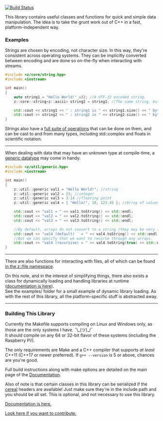 [![Build Status](https://travis-ci.com/ZacharyWesterman/libzed.svg?branch=master)](https://travis-ci.com/ZacharyWesterman/libzed)

This library contains useful classes and functions for quick and simple data manipulation. The idea is to take the grunt work out of C++ in a fast, platform-independent way.

### Examples

Strings are chosen by encoding, not character size. In this way, they're consistent across operating systems.
They can be implicitly converted between encoding and are done so on-the-fly when interacting with streams.
```c++
#include <z/core/string.hpp>
#include <iostream>

int main()
{
	auto string1 = "Hello World!"_u32; //A UTF-32 encoded string.
	z::core::string<z::ascii> string2 = string1; //The same string, but in ASCII.

	std::cout << string1 << " : string1 is " << string1.size() << " bytes." << std::endl;
	std::cout << string2 << " : string2 is " << string2.size() << " bytes." << std::endl;
}
```
Strings also have a [full suite of operations][strings] that can be done on them, and can be cast to and from many types, including std::complex and floats in scientific notation.

---

When dealing with data that may have an unknown type at compile-time, a [generic datatype][generics] may come in handy.
```c++
#include <z/util/generic.hpp>
#include <iostream>

int main()
{
	z::util::generic val1 = "Hello World!"; //string
	z::util::generic val2 = 23; //integer
	z::util::generic val3 = 3.14 //floating point
	z::util::generic val4 = { "Hello!", 10, 123.45 }; //Array of values of different types!

	std::cout << "val1 = " << val1.toString() << std::endl;
	std::cout << "val2 = " << val2.toString() << std::endl;
	std::cout << "val3 = " << val3.toString() << std::endl;

	//By default, arrays do not convert to a string (they may be very large!)
	std::cout << "val4 (default)   = " << val4.toString() << std::endl;
	//But we can specify that we want to recurse through any arrays.
	std::cout << "val4 (recursive) = " << val4.toString(true) << std::endl;
}
```
---

There are also functions for interacting with files, all of which can be found [in the z::file namespace][file].

On this note, and in the interest of simplifying things, there also exists a class for dynamically loading and handling libraries at runtime ([documentation is here][libraries]).</br>
See the examples/ folder for a small example of dynamic library loading.
As with the rest of this library, all the platform-specific stuff is abstracted away.

---

### Building This Library

Currently the Makefile supports compiling on Linux and Windows only, as those are the only systems I have. ¯\\\_(ツ)\_/¯<br>
It should compile on any 64 or 32-bit flavor of these systems (including the Raspberry Pi!).

The only requirements are Make and a C++ compiler that supports *at least* C++11 (C++17 or newer preferred).
If `g++ --version` is 5 or above, chances are you're good.

Full build instructions along with make options are detailed on the main page of the [Documentation][docs].

Also of note is that certain classes in this library can be serialized if the
[cereal](https://github.com/USCiLab/cereal) headers are available!
Just make sure they're in the include path and you should be all set.
This is optional, and not necessary to use this library.

[Documentation is here.][docs]

[Look here if you want to contribute.](CONTRIBUTING.md)

[docs]: https://zacharywesterman.github.io
[strings]: https://zacharywesterman.github.io/libzed/html/classz_1_1core_1_1string.html
[generics]: https://zacharywesterman.github.io/libzed/html/classz_1_1util_1_1generic.html
[file]: https://zacharywesterman.github.io/libzed/html/namespacez_1_1file.html
[libraries]: https://zacharywesterman.github.io/libzed/html/classz_1_1file_1_1library.html

